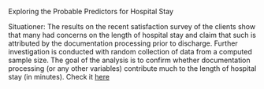 Exploring the Probable Predictors for Hospital Stay

Situationer: The results on the recent satisfaction survey of the clients show that many had concerns on the length of hospital stay and claim that such is attributed by the documentation processing prior to discharge. Further investigation is conducted with random collection of data from a computed sample size. The goal of the analysis is to confirm whether documentation processing (or any other variables) contribute much to the length of hospital stay (in minutes). Check it [here](https://dcroix.github.io/Regression/StepWise-Regression-Hospital-Stay.html)
